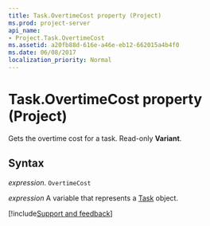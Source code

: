 ```yaml
---
title: Task.OvertimeCost property (Project)
ms.prod: project-server
api_name:
- Project.Task.OvertimeCost
ms.assetid: a20fb88d-616e-a46e-eb12-662015a4b4f0
ms.date: 06/08/2017
localization_priority: Normal
---
```



# Task.OvertimeCost property (Project)

Gets the overtime cost for a task. Read-only  **Variant**.


## Syntax

_expression_. `OvertimeCost`

_expression_ A variable that represents a [Task](./Project.Task.md) object.

[!include[Support and feedback](~/includes/feedback-boilerplate.md)]